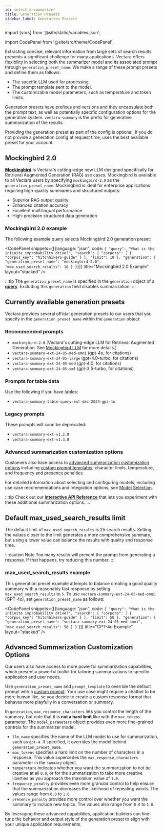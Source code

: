 ```yaml
---
id: select-a-summarizer
title: Generation Presets
sidebar_label: Generation Presets
---
```


import {vars} from '@site/static/variables.json';

import CodePanel from '@site/src/theme/CodePanel';


Extracting concise, relevant information from large sets of search results 
presents a significant challenge for many applications. Vectara offers 
flexibility in selecting both the summarizer model and its associated prompt 
through `generation_preset_name`. We make a range of these prompt presets and 
define them as follows:

* The specific LLM used for processing.
* The prompt template sent to the model.
* The customizable model parameters, such as temperature and token limits.

Generation presets have prefixes and versions and they encapsulate both the 
prompt text, as well as potentially specific configuration options for the generative
system. `vectara-summary` is the prefix for generative summarization of
the results.

Providing the generation preset as part of the config is optional. If you do 
not provide a generation config at request time, <Config v="names.product"/> uses 
the best available preset for your account.

## Mockingbird 2.0

[**Mockingbird**](/docs/learn/mockingbird-llm) is Vectara's cutting-edge new LLM designed specifically for 
Retrieval Augmented Generation (RAG) use cases. Mockingbird is available to 
all Vectara users by specifying `mockingbird-2.0` as the `generation_preset_name`. 
Mockingbird is ideal for enterprise applications requiring high-quality 
summaries and structured outputs:

- Superior RAG output quality
- Enhanced citation accuracy
- Excellent multilingual performance
- High-precision structured data generation

### Mockingbird 2.0 example

The following example query selects Mockingbird 2.0 generation preset:

<CodePanel snippets={[{language: "json", code: `{
  "query": "What is the infinite improbability drive?",
  "search": {
    "corpora": [
      {
        "corpus_key": "hitchhikers-guide"
      }
    ],
    "limit": 10
  },
  "generation": {
    "generation_preset_name": "mockingbird-2.0",
    "max_used_search_results": 10
  }
}`}]} title="Mockingbird 2.0 Example" layout="stacked" />

:::tip
The `generation_preset_name` is specified in the `generation` object of a [**query**](/docs/api-reference/search-apis/search). 
Excluding this `generation` field disables summarization.
:::

## Currently available generation presets

Vectara provides several official generation presets to our users that you 
specify in the `generation_preset_name` within the `generation` object:

### Recommended prompts

- `mockingbird-2.0` (Vectara's cutting-edge LLM for Retrieval Augmented Generation. See [Mockingbird LLM](/docs/learn/mockingbird-llm) for more details.)
- `vectara-summary-ext-24-05-med-omni` (gpt-4o, for citations)
- `vectara-summary-ext-24-05-large` (gpt-4.0-turbo, for citations)
- `vectara-summary-ext-24-05-med` (gpt-4.0, for citations)
- `vectara-summary-ext-24-05-sml` (gpt-3.5-turbo, for citations)

### Prompts for table data

Use the following if you have tables:

- `vectara-summary-table-query-ext-dec-2024-gpt-4o`

### Legacy prompts

These prompts will soon be deprecated:

- `vectara-summary-ext-v1.2.0`
- `vectara-summary-ext-v1.3.0`

### Advanced summarization customization options

Customers also have access to [advanced summarization customization options](/docs/api-reference/search-apis/search#advanced-summarization-customization-options) 
including [custom prompt templates](/docs/prompts/vectara-prompt-engine), character limits, 
temperature, and frequency and presence penalties.

For detailed information about selecting and configuring models, including use case recommendations and integration options, see [Model Selection](/docs/learn/grounded-generation/model-selection).

:::tip
Check out our [**interactive API Reference**](/docs/rest-api/query) that lets you experiment
with these additional summarization options.
:::


## Default max_used_search_results limit

The default limit of `max_used_search_results` is 25 search results. Setting 
the values closer to the limit generates a more comprehensive summary, but 
using a lower value can balance the results with quality and response time.

:::caution Note
Too many results will prevent the prompt from generating a response. If that 
happens, try reducing this number.
:::

### max_used_search_results example

This generation preset example attempts to balance creating a good quality 
summary with a reasonably fast response by setting `max_used_search_results` to 
`5`. To use `vectara-summary-ext-24-05-med-omni` (GPT-4o), set 
`generation_preset_name` as follows:

<CodePanel snippets={[{language: "json", code: `{
   "query": "What is the infinite improbability drive?",
   "search": {
     "corpora": [
       {
         "corpus_key": "hitchhikers-guide"
       }
     ],
     "limit": 50
   },
   "generation": {
     "generation_preset_name": "vectara-summary-ext-24-05-med-omni",
     "max_used_search_results": 50
   }
 }`
 }]} title="GPT-4o Example" layout="stacked" />

## Advanced Summarization Customization Options

Our users also have access to more powerful summarization capabilities, which 
present a powerful toolkit for tailoring summarizations to specific 
application and user needs.

Use `generation_preset_name` and `prompt_template` to override the default prompt with a
[custom prompt](/docs/prompts/vectara-prompt-engine). Your use case might
require a chatbot to be more human like, so you decide to create a custom
response format that behaves more playfully in a conversation or summary.

In `generation`, `max_response_characters` lets you control the length of the summary, but
note that it is **not a hard limit** like with the `max_tokens` parameter. The
`model_parameters` object provides even more fine-grained controls for the summarizer
model:

- `llm_name` specifies the name of the LLM model to use for summarization, such as 
  `gpt-4`. If specified, it overrides the model behind `generation_preset_name`.
- `max_tokens` specifies a hard limit on the number of characters in a response.
  This value supercedes the `max_response_characters` parameter in the `summary` 
  object.
- `temperature` indicates whether you want the summarization to not be creative at all `0.0`,
  or for the summarization to take more creative liberties as you approach
  the maximium value of `1.0`.
- `frequency_penalty` provides even more granular control to help ensure that the
  summarization decreases the likelihood of repeating words. The values range from `0.0` to `1.0`
- `presence_penalty` provides more control over whether you want the summary to
  include new topics. The values also range from `0.0` to `1.0`.

By leveraging these advanced capabilities, application builders can fine-tune
the behavior and output style of the generation preset to align with your unique
application requirements.

